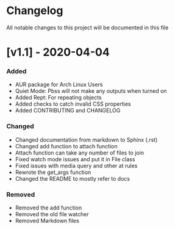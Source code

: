 # Changelog

All notable changes to this project will be documented in this file

# [v1.1] - 2020-04-04

### Added
* AUR package for Arch Linux Users
* Quiet Mode: Pbss will not make any outputs when turned on
* Added Rept: For repeating objects
* Added checks to catch invalid CSS properties
* Added CONTRIBUTING and CHANGELOG

### Changed
* Changed documentation from markdown to Sphinx (.rst)
* Changed add function to attach function
* Attach function can take any number of files to join
* Fixed watch mode issues and put it in File class
* Fixed issues with media query and other at rules
* Rewrote the get_args function
* Changed the README to mostly refer to docs

### Removed
* Removed the add function
* Removed the old file watcher
* Removed Markdown files